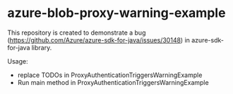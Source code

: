 # azure-blob-proxy-warning-example

This repository is created to demonstrate a bug (https://github.com/Azure/azure-sdk-for-java/issues/30148) in azure-sdk-for-java library.

Usage:
- replace TODOs in ProxyAuthenticationTriggersWarningExample
- Run main method in ProxyAuthenticationTriggersWarningExample
